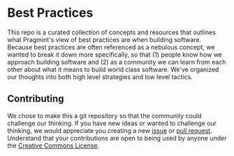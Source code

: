 # Best Practices

This repo is a curated collection of concepts and resources that outlines what Pragmint's view of best practices are when building software. Because best practices are often referenced as a nebulous concept, we wanted to break it down more specifically, so that (1) people know how we approach building software and (2) as a community we can learn from each other about what it means to build world class software. We've organized our thoughts into both high level strategies and low level tactics.

## Contributing

We chose to make this a git repository so that the community could challenge our thinking. If you have new ideas or wanted to challenge our thinking, we would appreciate you creating a new [issue](https://github.com/pragmint/best-practices/issues) or [pull request](https://github.com/pragmint/best-practices/pulls). Understand that your contributions are open to being used by anyone under the [Creative Commons License](https://github.com/pragmint/best-practices/blob/main/LICENSE.txt).